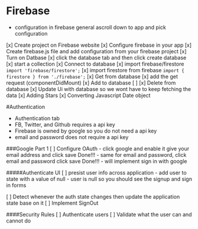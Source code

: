 # Firebase
- configuration in firebase general ascroll down to app and pick configuration


[x] Create project on Firebase website
[x] Configure firebase in your app
    [x] Create firebase.js file and add configuration from your firebase project
[x] Turn on Datbase
    [x] click the database tab and then click create database
    [x] start a collection
[x] Connect to database
    [x] import firebase/firestore `import 'firebase/firestore';`
    [x] import firestore from firebase `import { firestore } from './firebase';`
[x] Get from database
    [x] add the get request (componentDidMount)
[x] Add to database
    [ ]
[x] Delete from database
[x] Update Ui with database so we wont have to keep fetching the data
[x] Adding Stars
[x] Converting Javascript Date object


#Authentication
- Authentication tab
- FB, Twitter, and Github requires a api key
- Firebase is owned by google so you do not need a api key
- email and password does not require a api key


###Google Part 1
[ ] Configure OAuth
    - click google and enable it give your email address and click save Done!!!
    - same for email and password, click email and password click save Done!!!
    - will implement sign in with google

#####Authenticate UI
[ ] presist user info across application
    - add user to state with a value of null
    - user is null so you should see the signup and sign in forms

[ ] Detect whenever the auth state changes then update the application state base on it
[ ] Implement SignOut

####Security Rules
[ ] Authenticate users
[ ] Validate what the user can and cannot do
